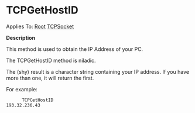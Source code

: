 




<h1 class="heading"><span class="name">TCPGetHostID</span></h1>

Applies To: [Root](./root.md) [TCPSocket](./tcpsocket.md)


**Description**


This method is used to obtain the IP Address of your PC.


The TCPGetHostID method is niladic.


The (shy) result is a character string containing your IP address. If you have more than one, it will return the first.


For example:

```apl
      TCPCetHostID
193.32.236.43
```



